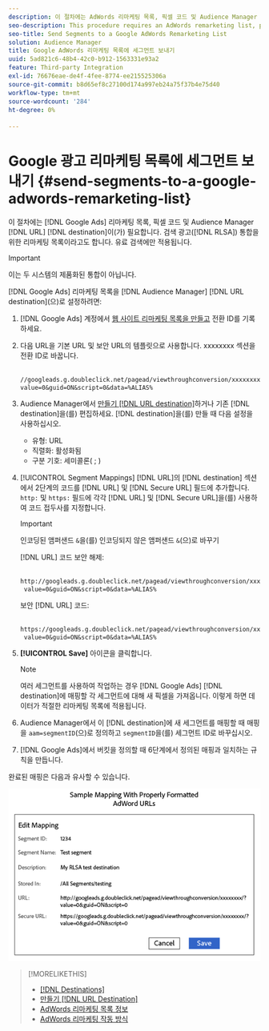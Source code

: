 ```yaml
---
description: 이 절차에는 AdWords 리마케팅 목록, 픽셀 코드 및 Audience Manager URL 대상이 필요합니다. RLSA(검색 광고) 통합을 위한 리마케팅 목록이라고도 합니다. 유료 검색에만 적용됩니다.
seo-description: This procedure requires an AdWords remarketing list, pixel code, and an Audience Manager URL destination. It is also known as a remarketing list for search ads (RLSA) integration. Applies to paid search only.
seo-title: Send Segments to a Google AdWords Remarketing List
solution: Audience Manager
title: Google AdWords 리마케팅 목록에 세그먼트 보내기
uuid: 5ad821c6-48b4-42c0-b912-1563331e93a2
feature: Third-party Integration
exl-id: 76676eae-de4f-4fee-8774-ee215525306a
source-git-commit: b8d65ef8c27100d174a997eb24a75f37b4e75d40
workflow-type: tm+mt
source-wordcount: '284'
ht-degree: 0%

---
```


# Google 광고 리마케팅 목록에 세그먼트 보내기 {#send-segments-to-a-google-adwords-remarketing-list}

이 절차에는 [!DNL Google Ads] 리마케팅 목록, 픽셀 코드 및 Audience Manager [!DNL URL] [!DNL destination]이(가) 필요합니다. 검색 광고([!DNL RLSA]) 통합을 위한 리마케팅 목록이라고도 합니다. 유료 검색에만 적용됩니다.

>[!IMPORTANT]
>이는 두 시스템의 제품화된 통합이 아닙니다.

[!DNL Google Ads] 리마케팅 목록을 [!DNL Audience Manager] [!DNL URL destination]&#x200B;(으)로 설정하려면:

1. [!DNL Google Ads] 계정에서 [웹 사이트 리마케팅 목록을 만들고](https://support.google.com/tagmanager/answer/6106960?hl=en) 전환 ID를 기록하세요.
1. 다음 URL을 기본 URL 및 보안 URL의 템플릿으로 사용합니다. xxxxxxxx 섹션을 전환 ID로 바꿉니다.

   ```
    //googleads.g.doubleclick.net/pagead/viewthroughconversion/xxxxxxxx/?value=0&guid=ON&script=0&data=%ALIAS%
   ```

1. Audience Manager에서 [만들기 [!DNL URL destination]](../../features/destinations/create-url-destination.md)하거나 기존 [!DNL destination]을(를) 편집하세요. [!DNL destination]을(를) 만들 때 다음 설정을 사용하십시오.
   * 유형: URL
   * 직렬화: 활성화됨
   * 구분 기호: 세미콜론( &semi; )

1. [!UICONTROL Segment Mappings] [!DNL URL]의 [!DNL destination] 섹션에서 2단계의 코드를 [!DNL URL] 및 [!DNL Secure URL] 필드에 추가합니다. `http:` 및 `https:` 필드에 각각 [!DNL URL] 및 [!DNL Secure URL]을(를) 사용하여 코드 접두사를 지정합니다.

   >[!IMPORTANT]
   >
   >인코딩된 앰퍼샌드 `&`을(를) 인코딩되지 않은 앰퍼샌드 `&`(으)로 바꾸기

   [!DNL URL] 코드 보안 해제:

   ```
    http://googleads.g.doubleclick.net/pagead/viewthroughconversion/xxxxxxxx/?
    value=0&guid=ON&script=0&data=%ALIAS%
   ```

   보안 [!DNL URL] 코드:

   ```
    https://googleads.g.doubleclick.net/pagead/viewthroughconversion/xxxxxxxx/?
    value=0&guid=ON&script=0&data=%ALIAS%
   ```

1. **[!UICONTROL Save]** 아이콘을 클릭합니다.

   >[!NOTE]
   >
   >여러 세그먼트를 사용하여 작업하는 경우 [!DNL Google Ads] [!DNL destination]에 매핑할 각 세그먼트에 대해 새 픽셀을 가져옵니다. 이렇게 하면 데이터가 적절한 리마케팅 목록에 적용됩니다.

1. Audience Manager에서 이 [!DNL destination]에 새 세그먼트를 매핑할 때 매핑을 `aam=segmentID`(으)로 정의하고 `segmentID`을(를) 세그먼트 ID로 바꾸십시오.
1. [!DNL Google Ads]에서 버킷을 정의할 때 6단계에서 정의된 매핑과 일치하는 규칙을 만듭니다.

완료된 매핑은 다음과 유사할 수 있습니다.

![](../assets/rlsa_mapping.png)

>[!MORELIKETHIS]
>
>* [[!DNL Destinations]](../../features/destinations/destinations.md)
>* [만들기 [!DNL URL Destination]](../../features/destinations/create-url-destination.md)
>* [AdWords 리마케팅 목록 정보](https://support.google.com/adwords/answer/2472738)
>* [AdWords 리마케팅 작동 방식](https://support.google.com/adwords/answer/2454000)
